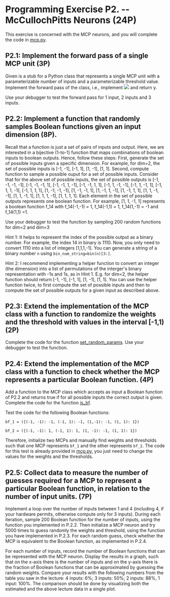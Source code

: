 # Programming Exercise P2. -- McCullochPitts Neurons (24P)
This exercise is concerned with the MCP neurons, and you will complete the code in [mcp.py](mcp.py).

## P2.1: Implement the forward pass of a single MCP unit (3P)
Given is a stub for a Python class that represents a single MCP unit with a parameterizable number of inputs and a parameterizable threshold value. Implement the forward pass of the class, i.e., implement <img src="https://render.githubusercontent.com/render/math?math=y=<w,x> - \vartheta"> and return y.  

Use your debugger to test the forward pass for 1 input, 2 inputs and 3 inputs. 
  

## P2.2: Implement a function that randomly samples Boolean functions given an input dimension (8P).
Recall that a function is just a set of pairs of inputs and output. Here, we are interested in a bijective (1-to-1) function that maps combinations of boolean inputs to boolean outputs. Hence, follow these steps:
First, generate the set of possible inputs given a specific dimension. For example, for dim=2, the set of possible inputs is [-1, -1], [-1, 1], [1, -1], [1, 1]. 
Second, compute function to sample a possible ouput for a set of possible inputs. Consider that for the above set of possible inputs, the set of possible outputs is [-1, -1, -1, -1], [-1, -1, -1, 1], [-1, -1, 1, -1], [-1, -1, 1, 1], [-1, 1, -1, -1], [-1, 1, -1, 1], [-1, 1, 1, -1], [-1, 1, 1, 1], [1, -1, -1, -1], [1, -1, -1, 1], [1, -1, 1, -1], [1, -1, 1, 1], [1, 1, -1, -1], [1, 1, -1, 1], [1, 1, 1, -1], [1, 1, 1, 1]. 
Each element in the set of possible outputs represents one boolean function. For example, [1, 1, -1, 1] represents a boolean function f_14 with f_14(-1,-1) = 1, f_14(-1,1) = 1, f_14(1,-1) = -1 and f_14(1,1) =1. 

Use your debugger to test the function by sampling 200 random functions for dim=2 and dim=3

Hint 1: It helps to represent the index of the possible output as a binary number. For example, the index 14 in binary is 1110. Now, you only need to convert 1110 into a list of integers [1,1,1,-1]. You can generate a string of a binary number `n` using `bin_num_string=bin(n)[3:]`. 

Hint 2: I recommend implementing a helper function to convert an integer (the dimension) into a list of permutations of the interger's binary representation with -1s and 1s, as in Hint 1. E.g. for dim=2, the helper function should return [-1, -1], [-1, 1], [1, -1], [1, 1]. You can use the helper function twice, to first compute the set of possible inputs and then to compute the set of possible outputs for a given input as described above. 

## P2.3: Extend the implementation of the MCP class with a function to randomize the weights and the threshold with values in the interval [-1,1) (2P)
Complete the code for the function [set_random_params](mcp.py). 
Use your debugger to test the function. 

## P2.4: Extend the implementation of the MCP class with a function to check whether the MCP represents a particular Boolean function. (4P)
Add a function to the MCP class which accepts as input a Boolean function of P2.2 and returns true if for all possible inputs the correct output is given. Complete the code for the function [is_bf](mcp.py). 

Test the code for the following Boolean functions:

`bf_1 = ({(-1, -1): -1, (-1, 1): -1, (1,-1): -1, (1, 1): 1})`

`bf_2 = ({(-1, -1): 1, (-1, 1): 1, (1, -1): -1, (1, 1): 1})`

Therefore, initialize two MCPs and manually find weights and thresholds such that one MCP represents `bf_1` and the other represents `bf_2`. The code for this test is already provided in  [mcp.py](mcp.py), you just need to change the values for the weights and the thresholds. 

## P2.5: Collect data to measure the number of guesses required for a MCP to represent a particular Boolean function, in relation to the number of input units. (7P)
Implement a loop over the number of inputs between 1 and 4 (including 4, if your hardware permits, otherwise compute only for 3 inputs). During each iteration, sample 200 Boolean function for the number of inputs, using the function you implemented in P.2.2. Then initialize a MCP neuron and try 5000 times to guess randomly the weights and threshold, using the function you have implemented in P.2.3. For each random guess, check whether the MCP is equivalent to the Boolean function, as implemented in P.2.4.  

For each number of inputs, record the number of Boolean functions that can be represented with the MCP neuron. Display the results in a graph, such that on the x-axis there is the number of inputs and on the y-axis there is the fraction of Boolean functions that can be approximated by guessing the random weights. Compare your results with the following numbers from the table you saw in the lecture: 4 inputs: 6%; 3 inputs: 50%; 2 inputs: 88%, 1 input: 100%. The comparison should be done by visualizing both the estimated and the above lecture data in a single plot.   

